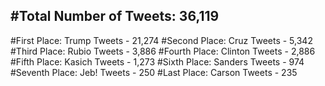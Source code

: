 #Total Number of Tweets: 36,119 
---
#First Place: Trump Tweets - 21,274
#Second Place: Cruz Tweets - 5,342
#Third Place: Rubio Tweets - 3,886
#Fourth Place: Clinton Tweets - 2,886
#Fifth Place: Kasich Tweets - 1,273
#Sixth Place: Sanders Tweets - 974
#Seventh Place: Jeb! Tweets - 250
#Last Place: Carson Tweets - 235
